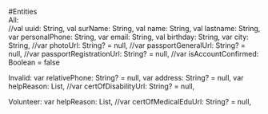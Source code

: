 #Entities   
All:   
        //val uuid: String,
        val surName: String,
        val name: String,
        val lastname: String,
        var personalPhone: String,
        var email: String,
        val birthday: String,
        var city: String,
        //var photoUrl: String? = null,
        //var passportGeneralUrl: String? = null,
        //var passportRegistrationUrl: String? = null,
        //var isAccountConfirmed: Boolean = false

Invalid:
        var relativePhone: String? = null,
        var address: String? = null,
        var helpReason: List<String>,
        //var certOfDisabilityUrl: String? = null,

Volunteer:
        var helpReason: List<String>,
        //var certOfMedicalEduUrl: String? = null,